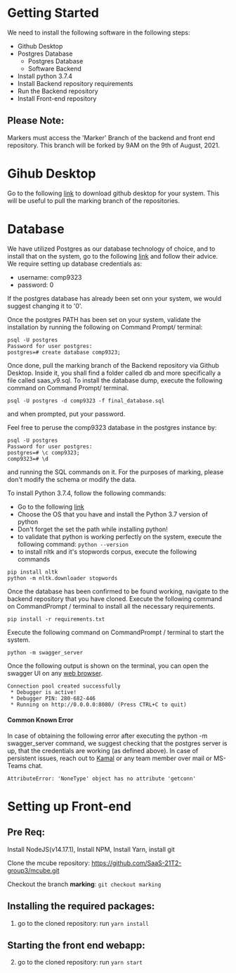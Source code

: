 # Getting Started
We need to install the following software in the following steps:
- Github Desktop
- Postgres Database
	- Postgres Database
	- Software Backend 
- Install python 3.7.4
- Install Backend repository requirements
- Run the Backend repository
- Install Front-end repository

## Please Note:
Markers must access the 'Marker' Branch of the backend and front end repository. This branch will be forked by 9AM on the 9th of August, 2021.

# Gihub Desktop
Go to the following [link](https://desktop.github.com/) to download github desktop for your system. This will be useful to pull the marking branch of the repositories.


# Database
We have utilized Postgres as our database technology of choice, and to install that on the system, go to the following [link](https://www.postgresql.org/download/) and follow their advice. We require setting up database credentials as:
- username: comp9323
- password: 0

If the postgres database has already been set onn your system, we would suggest changing it to '0'.

Once the postgres PATH has been set on your system, validate the installation by running the following on Command Prompt/ terminal:
```
psql -U postgres
Password for user postgres:
postgres=# create database comp9323;
```

Once done, pull the marking branch of the Backend repository via Github Desktop. Inside it, you shall find a folder called db and more specifically a file called saas_v9.sql. To install the database dump, execute the following command on Command Prompt/ terminal.
```
psql -U postgres -d comp9323 -f final_database.sql
```
and when prompted, put your password.

Feel free to peruse the comp9323 database in the postgres instance by:
```
psql -U postgres
Password for user postgres:
postgres=# \c comp9323;
comp9323=# \d
```
and running the SQL commands on it. For the purposes of marking, please don't modify the schema or modify the data.

To install Python 3.7.4, follow the following commands:
- Go to the following [link](https://docs.conda.io/en/latest/miniconda.html)
- Choose the OS that you have and install the Python 3.7 version of python
- Don't forget the set the path while installing python!
- to validate that python is working perfectly on the system, execute the following command: ```python --version```
- to install nltk and it's stopwords corpus, execute the following commands
```
pip install nltk
python -m nltk.downloader stopwords
```

Once the database has been confirmed to be found working, navigate to the backend repository that you have cloned. Execute the following command on CommandPrompt / terminal to install all the necessary requirements.
```
pip install -r requirements.txt
```

Execute the following command on CommandPrompt / terminal to start the system.
```
python -m swagger_server
```

Once the following output is shown on the terminal, you can open the swagger UI on any [web browser](http://localhost:8080/v1/ui/).
```
Connection pool created successfully
 * Debugger is active!
 * Debugger PIN: 280-682-446
 * Running on http://0.0.0.0:8080/ (Press CTRL+C to quit)
```

#### Common Known Error
In case of obtaining the following error after executing the python -m swagger_server command, we suggest checking that the postgres server is up, that the credentials are working (as defined above). In case of persistent issues, reach out to [Kamal](mailto:r.revathi_sridhar_kamal@student.unsw.edu.au) or any team member over mail or MS-Teams chat.
```
AttributeError: 'NoneType' object has no attribute 'getconn'
```



# Setting up Front-end

## Pre Req: 
Install NodeJS(v14.17.1), Install NPM, Install Yarn, install git

Clone the mcube repository: https://github.com/SaaS-21T2-group3/mcube.git

Checkout the branch **marking**: ```git checkout marking```

## Installing the required packages: 
 1. go to the cloned repository: run ```yarn install``` 

## Starting the front end webapp:
 2. go to the cloned repository: run ```yarn start``` 

